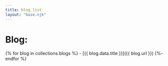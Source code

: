 ```yaml
---
title: blog_list
layout: "base.njk"
---
```


<h1>Blog:</h1>
{% for blog in collections.blogs %}
- [{{ blog.data.title }}]({{ blog.url }})
{%- endfor %}
